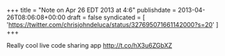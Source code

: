 +++
title = "Note on Apr 26 EDT 2013 at 4:6"
publishdate = 2013-04-26T08:06:08+00:00
draft = false
syndicated = [ 'https://twitter.com/chrisjohndeluca/status/327695071661142000?s=20' ]
+++

Really cool live code sharing app http://t.co/hX3u6ZGbXZ
